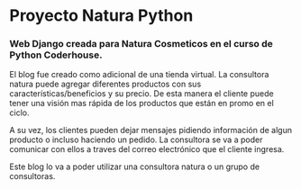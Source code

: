 # Proyecto Natura Python
### Web Django creada para Natura Cosmeticos en el curso de Python Coderhouse.

El blog fue creado como adicional de una tienda virtual. 
La consultora natura puede agregar diferentes productos con sus características/beneficios y su precio. 
De esta manera el cliente puede tener una visión mas rápida de los productos que están en promo en el ciclo. 

A su vez, los clientes pueden dejar mensajes pidiendo información de algun producto o incluso haciendo un pedido. La consultora se va a poder comunicar con ellos a traves del correo electrónico que el cliente ingresa.

Este blog lo va a poder utilizar una consultora natura o un grupo de consultoras. 
